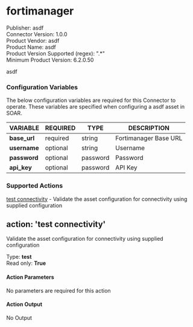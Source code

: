 [comment]: # "Auto-generated SOAR connector documentation"
# fortimanager

Publisher: asdf  
Connector Version: 1.0.0  
Product Vendor: asdf  
Product Name: asdf  
Product Version Supported (regex): ".\*"  
Minimum Product Version: 6.2.0.50  

asdf

### Configuration Variables
The below configuration variables are required for this Connector to operate.  These variables are specified when configuring a asdf asset in SOAR.

VARIABLE | REQUIRED | TYPE | DESCRIPTION
-------- | -------- | ---- | -----------
**base_url** |  required  | string | Fortimanager Base URL
**username** |  optional  | string | Username
**password** |  optional  | password | Password
**api_key** |  optional  | password | API Key

### Supported Actions  
[test connectivity](#action-test-connectivity) - Validate the asset configuration for connectivity using supplied configuration  

## action: 'test connectivity'
Validate the asset configuration for connectivity using supplied configuration

Type: **test**  
Read only: **True**

#### Action Parameters
No parameters are required for this action

#### Action Output
No Output